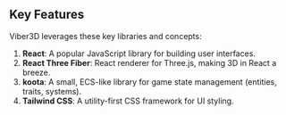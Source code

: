 ## Key Features

Viber3D leverages these key libraries and concepts:

1. **React**: A popular JavaScript library for building user interfaces.
2. **React Three Fiber**: React renderer for Three.js, making 3D in React a breeze.
3. **koota**: A small, ECS-like library for game state management (entities, traits, systems).
4. **Tailwind CSS**: A utility-first CSS framework for UI styling. 